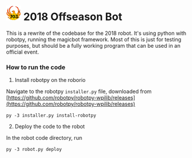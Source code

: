 # ![703](docs/703.png) 2018 Offseason Bot



This is a rewrite of the codebase for the 2018 robot. It's using python with robotpy, running the magicbot framework. Most of this is just for testing purposes, but should be a fully working program that can be used in an official event.

### How to run the code

1. Install robotpy on the roborio

Navigate to the robotpy `installer.py` file, downloaded from [https://github.com/robotpy/robotpy-wpilib/releases](https://github.com/robotpy/robotpy-wpilib/releases)

```
py -3 installer.py install-robotpy
```

2. Deploy the code to the robot

In the robot code directory, run

```
py -3 robot.py deploy
```